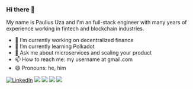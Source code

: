 ### Hi there 👋

My name is Paulius Uza and I'm an full-stack engineer with many years of experience working in fintech and blockchain industries. 

<!--
**pauliusuza/pauliusuza** is a ✨ _special_ ✨ repository because its `README.md` (this file) appears on your GitHub profile.

Here are some ideas to get you started:

- 🔭 I’m currently working on ...
- 🌱 I’m currently learning ...
- 👯 I’m looking to collaborate on ...
- 🤔 I’m looking for help with ...
- 💬 Ask me about ...
- 📫 How to reach me: ...
- 😄 Pronouns: ...
- ⚡ Fun fact: ...
-->

- 🔭 I’m currently working on decentralized finance
- 🌱 I’m currently learning Polkadot
- 💬 Ask me about microservices and scaling your product
- 📫 How to reach me: my username at gmail.com
- 😄 Pronouns: he, him

<p>
  <a href="https://www.linkedin.com/in/pauliusuza"><img src="https://img.shields.io/badge/LinkedIn--_.svg?style=social&logo=linkedin" alt="LinkedIn"></a>
  <a href="#"><img src="https://img.shields.io/badge/Javascript-Expert-_.svg?logo=javascript"></a>
  <a href="#"><img src="https://img.shields.io/badge/Typescript-Enthusiast-_.svg?logo=typescript"></a>
  <a href="#"><img src="https://img.shields.io/badge/React-Advocate-_.svg?logo=react"></a>
  <a href="#"><img src="https://img.shields.io/badge/Microservice-Evangelist-_.svg"></a>
</p>
